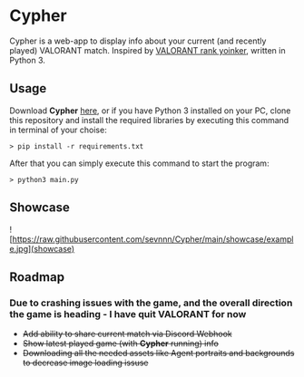# Cypher

Cypher is a web-app to display info about your current (and recently played) VALORANT match. Inspired by [VALORANT rank yoinker](https://github.com/isaacKenyon/VALORANT-rank-yoinker), written in Python 3.

## Usage

Download **Cypher** [here](https://github.com/sevnnn/Cypher/releases), or if you have Python 3 installed on your PC, clone this repository and install the required libraries by executing this command in terminal of your choise:

```
> pip install -r requirements.txt
```

After that you can simply execute this command to start the program:

```
> python3 main.py
```

## Showcase

![https://raw.githubusercontent.com/sevnnn/Cypher/main/showcase/example.jpg](showcase)

## Roadmap

### **Due to crashing issues with the game, and the overall direction the game is heading - I have quit VALORANT for now**

- ~~Add ability to share current match via Discord Webhook~~
- ~~Show latest played game (with **Cypher** running) info~~
- ~~Downloading all the needed assets like Agent portraits and backgrounds to decrease image loading issuse~~
